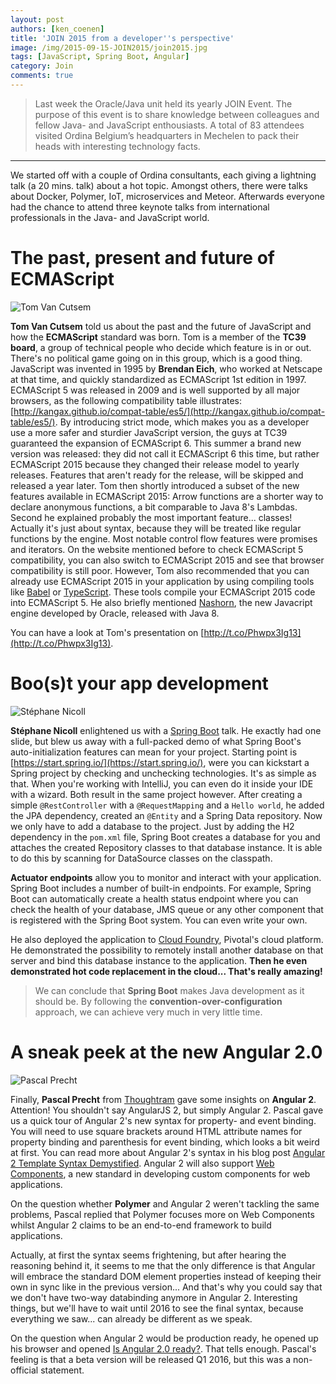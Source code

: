 ```yaml
---
layout: post
authors: [ken_coenen]
title: 'JOIN 2015 from a developer''s perspective'
image: /img/2015-09-15-JOIN2015/join2015.jpg
tags: [JavaScript, Spring Boot, Angular]
category: Join
comments: true
---
```


>Last week the Oracle/Java unit held its yearly JOIN Event. The purpose of this event is to share knowledge between colleagues and fellow Java- and JavaScript enthousiasts. A total of 83 attendees visited Ordina Belgium’s headquarters in Mechelen to pack their heads with interesting technology facts.

----------

We started off with a couple of Ordina consultants, each giving a lightning talk (a 20 mins. talk) about a hot topic. Amongst others, there were talks about Docker, Polymer, IoT, microservices and Meteor. Afterwards everyone had the chance to attend three keynote talks from international professionals in the Java- and JavaScript world.


The past, present and future of ECMAScript
========================

<span class="image left small"><img  class="p-image" alt="Tom Van Cutsem" src="{{ '/img/2015-09-15-JOIN2015/tom-van-cutsem.jpg' | prepend: site.baseurl }}"></span>

**Tom Van Cutsem** told us about the past and the future of JavaScript and how the **ECMAScript** standard was born. Tom is a member of the **TC39 board**, a group of technical people who decide which feature is in or out. There's no political game going on in this group, which is a good thing. JavaScript was invented in 1995 by **Brendan Eich**, who worked at Netscape at that time, and quickly standardized as ECMAScript 1st edition in 1997. ECMAScript 5 was released in 2009 and is well supported by all major browsers, as the following compatibility table illustrates: [http://kangax.github.io/compat-table/es5/](http://kangax.github.io/compat-table/es5/). By introducing strict mode, which makes you as a developer use a more safer and sturdier JavaScript version, the guys at TC39 guaranteed the expansion of ECMAScript 6.
This summer a brand new version was released: they did not call it ECMAScript 6 this time, but rather ECMAScript 2015 because they changed their release model to yearly releases. Features that aren't ready for the release, will be skipped and released a year later. Tom then shortly introduced a subset of the new features available in ECMAScript 2015: Arrow functions are a shorter way to declare anonymous functions, a bit comparable to Java 8's Lambdas. Second he explained probably the most important feature... classes! Actually it's just about syntax, because they will be treated like regular functions by the engine. Most notable control flow features were promises and iterators. On the website mentioned before to check ECMAScript 5 compatibility, you can also switch to ECMAScript 2015 and see that browser compatibility is still poor. However, Tom also recommended that you can already use ECMAScript 2015 in your application by using compiling tools like [Babel](https://babeljs.io/) or [TypeScript](http://www.typescriptlang.org/). These tools compile your ECMAScript 2015 code into ECMAScript 5. He also briefly mentioned [Nashorn](http://www.oracle.com/technetwork/articles/java/jf14-nashorn-2126515.html), the new Javacript engine developed by Oracle, released with Java 8.

You can have a look at Tom's presentation on [http://t.co/Phwpx3Ig13](http://t.co/Phwpx3Ig13).

<p style="clear:both;"></p>


Boo(s)t your app development
===============

<span class="image left small"><img  class="p-image" alt="Stéphane Nicoll" src="{{ '/img/2015-09-15-JOIN2015/stephane-nicoll.png' | prepend: site.baseurl }}"></span>

**Stéphane Nicoll** enlightened us with a [Spring Boot](http://projects.spring.io/spring-boot/) talk. He ex​actly had one slide, but blew us away with a full-packed demo of what Spring Boot's auto-initialization features can mean for your project. Starting point is [https://start.spring.io/](https://start.spring.io/), were you can kickstart a Spring project by checking and unchecking technologies. It's as simple as that. When you're working with IntelliJ, you can even do it inside your IDE with a wizard. Both result in the same project however.
After creating a simple ``@RestController`` with a ``@RequestMapping`` and a ``Hello world``, ​he added the JPA dependency, created an ``@Entity`` and a Spring Data repository. Now we only have to add a database to the project. Just by adding the H2 dependency in the ``pom.xml`` file, Spring Boot creates a database for you and attaches the created Repository classes to that database instance. It is able to do this by scanning for DataSource classes on the classpath.

**Actuator endpoints** allow you to monitor and interact with your application. Spring Boot includes a number of built-in endpoints. For example, Spring Boot can automatically create a health status endpoint where you can check the health of your database, JMS queue or any other component that is registered with the Spring Boot system. You can even write your own.

He also deployed the application to [Cloud Foundry](https://pivotal.io/platform), Pivotal's cloud platform. He demonstrated the possibility to remotely install another database on that server and bind this database instance to the application. **Then he even demonstrated hot code replacement in the cloud... That's really amazing!**

>We can conclude that **Spring Boot** makes Java development as it should be. By following the **convention-over-configuration** approach, we can achieve very much in very little time.

<p style="clear:both;"></p>


A sneak peek at the new Angular 2.0
=====================

<span class="image left small"><img  class="p-image" alt="Pascal Precht" src="{{ '/img/2015-09-15-JOIN2015/pascal-precht.jpg' | prepend: site.baseurl }}"></span>

Finally, **Pascal Precht** from [Thoughtram](http://thoughtram.io/) gave some insights on **Angular 2**. Attention! You shouldn't say AngularJS 2, but simply Angular 2. Pascal gave us a quick tour of Angular 2's new syntax for property- and event binding. You will need to use square brackets around HTML attribute names for property binding and parenthesis for event binding, which looks a bit weird at first. You can read more about Angular 2's syntax in his blog post [Angular 2 Template Syntax Demystified](http://blog.thoughtram.io/angular/2015/08/11/angular-2-template-syntax-demystified-part-1.html).
Angular 2 will also support [Web Components](http://webcomponents.org/), a new standard in developing custom components for web applications.

On the question whether **Polymer** and Angular 2 weren't tackling the same problems, Pascal replied that Polymer focuses more on Web Components whilst Angular 2 claims to be an end-to-end framework to build applications.

Actually, at first the syntax seems frightening, but after hearing the reasoning behind it, it seems to me that the only difference is that Angular will embrace the standard DOM element properties instead of keeping their own in sync like in the previous version... And that's why you could say that we don't have two-way databinding anymore in Angular 2. Interesting things, but we'll have to wait until 2016 to see the final syntax, because everything we saw... can already be different as we speak.​

On the question when Angular 2 would be production ready, he opened up his browser and opened [Is Angular 2.0 ready?](http://splintercode.github.io/is-angular-2-ready/). That tells enough. Pascal's feeling is that a beta version will be released Q1 2016, but this was a non-official statement.

<p style="clear:both;"></p>